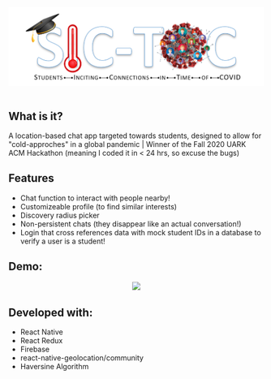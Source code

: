 <h1 align="center"><img src="./src/assets/sictoc.png" /><h1>
<h2>What is it?</h3>
<p>A location-based chat app targeted towards students, designed to allow for "cold-approches" in a global pandemic | Winner of the Fall 2020 UARK ACM Hackathon (meaning I coded it in < 24 hrs, so excuse the bugs)</p>
  <h2>Features</h2>
<ul>
  <li>Chat function to interact with people nearby!</li>
  <li>Customizeable profile (to find similar interests)</li>
  <li>Discovery radius picker</li>
  <li>Non-persistent chats (they disappear like an actual conversation!)</li>
  <li>Login that cross references data with mock student IDs in a database to verify a user is a student!</li>
</ul>
  <h2>Demo: </h2>
<p align="center"><img src="./sictoc.gif" /><p>
  <h2>Developed with:</h2>
  <ul>
    <li>React Native</li>
    <li>React Redux</li>
    <li>Firebase</li>
    <li>react-native-geolocation/community</li>
    <li>Haversine Algorithm</li>
 </ul>
